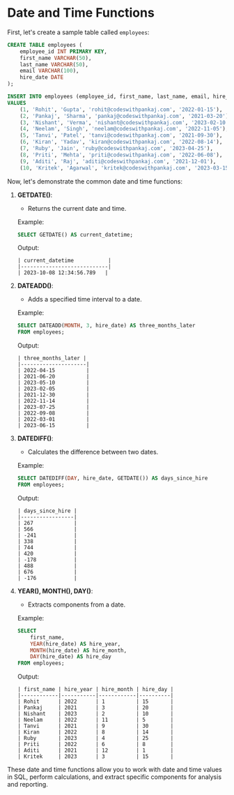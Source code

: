# Date and Time Functions


First, let's create a sample table called `employees`:

```sql
CREATE TABLE employees (
    employee_id INT PRIMARY KEY,
    first_name VARCHAR(50),
    last_name VARCHAR(50),
    email VARCHAR(100),
    hire_date DATE
);

INSERT INTO employees (employee_id, first_name, last_name, email, hire_date)
VALUES
    (1, 'Rohit', 'Gupta', 'rohit@codeswithpankaj.com', '2022-01-15'),
    (2, 'Pankaj', 'Sharma', 'pankaj@codeswithpankaj.com', '2021-03-20'),
    (3, 'Nishant', 'Verma', 'nishant@codeswithpankaj.com', '2023-02-10'),
    (4, 'Neelam', 'Singh', 'neelam@codeswithpankaj.com', '2022-11-05'),
    (5, 'Tanvi', 'Patel', 'tanvi@codeswithpankaj.com', '2021-09-30'),
    (6, 'Kiran', 'Yadav', 'kiran@codeswithpankaj.com', '2022-08-14'),
    (7, 'Ruby', 'Jain', 'ruby@codeswithpankaj.com', '2023-04-25'),
    (8, 'Priti', 'Mehta', 'priti@codeswithpankaj.com', '2022-06-08'),
    (9, 'Aditi', 'Raj', 'aditi@codeswithpankaj.com', '2021-12-01'),
    (10, 'Kritek', 'Agarwal', 'kritek@codeswithpankaj.com', '2023-03-15');
```

Now, let's demonstrate the common date and time functions:

1. **GETDATE()**:
   - Returns the current date and time.

   Example:
   ```sql
   SELECT GETDATE() AS current_datetime;
   ```

   Output:
   ```
   | current_datetime           |
   |----------------------------|
   | 2023-10-08 12:34:56.789   |
   ```

2. **DATEADD()**:
   - Adds a specified time interval to a date.

   Example:
   ```sql
   SELECT DATEADD(MONTH, 3, hire_date) AS three_months_later
   FROM employees;
   ```

   Output:
   ```
   | three_months_later |
   |---------------------|
   | 2022-04-15          |
   | 2021-06-20          |
   | 2023-05-10          |
   | 2023-02-05          |
   | 2021-12-30          |
   | 2022-11-14          |
   | 2023-07-25          |
   | 2022-09-08          |
   | 2022-03-01          |
   | 2023-06-15          |
   ```

3. **DATEDIFF()**:
   - Calculates the difference between two dates.

   Example:
   ```sql
   SELECT DATEDIFF(DAY, hire_date, GETDATE()) AS days_since_hire
   FROM employees;
   ```

   Output:
   ```
   | days_since_hire |
   |-----------------|
   | 267             |
   | 566             |
   | -241            |
   | 338             |
   | 744             |
   | 420             |
   | -178            |
   | 488             |
   | 676             |
   | -176            |
   ```

4. **YEAR(), MONTH(), DAY()**:
   - Extracts components from a date.

   Example:
   ```sql
   SELECT
       first_name,
       YEAR(hire_date) AS hire_year,
       MONTH(hire_date) AS hire_month,
       DAY(hire_date) AS hire_day
   FROM employees;
   ```

   Output:
   ```
   | first_name | hire_year | hire_month | hire_day |
   |------------|-----------|------------|----------|
   | Rohit      | 2022      | 1          | 15       |
   | Pankaj     | 2021      | 3          | 20       |
   | Nishant    | 2023      | 2          | 10       |
   | Neelam     | 2022      | 11         | 5        |
   | Tanvi      | 2021      | 9          | 30       |
   | Kiran      | 2022      | 8          | 14       |
   | Ruby       | 2023      | 4          | 25       |
   | Priti      | 2022      | 6          | 8        |
   | Aditi      | 2021      | 12         | 1        |
   | Kritek     | 2023      | 3          | 15       |
   ```

These date and time functions allow you to work with date and time values in SQL, perform calculations, and extract specific components for analysis and reporting.
